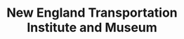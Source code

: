 ---
layout: repo
title: "New England Transportation Institute and Museum"
id: 15985
permalink: repos/15985/
---